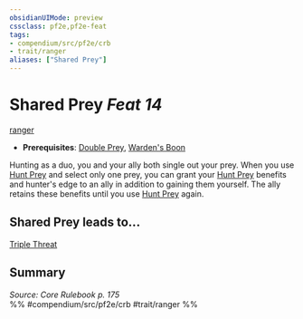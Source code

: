 ```yaml
---
obsidianUIMode: preview
cssclass: pf2e,pf2e-feat
tags:
- compendium/src/pf2e/crb
- trait/ranger
aliases: ["Shared Prey"]
---
```

# Shared Prey  *Feat 14*  
[ranger](/rules/traits/ranger.md)  

- **Prerequisites**: [Double Prey](/compendium/feats/double-prey.md), [Warden's Boon](/compendium/feats/wardens-boon.md)

Hunting as a duo, you and your ally both single out your prey. When you use [Hunt Prey](/rules/actions/hunt-prey.md) and select only one prey, you can grant your [Hunt Prey](/rules/actions/hunt-prey.md) benefits and hunter's edge to an ally in addition to gaining them yourself. The ally retains these benefits until you use [Hunt Prey](/rules/actions/hunt-prey.md) again.

## Shared Prey leads to...

[Triple Threat](/compendium/feats/triple-threat.md)

## Summary

*Source: Core Rulebook p. 175*  
%% #compendium/src/pf2e/crb #trait/ranger %%